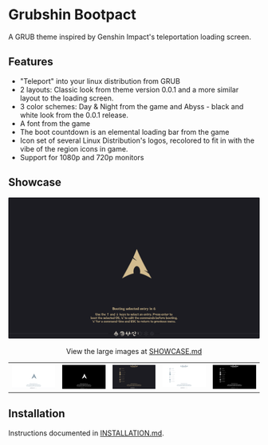 # Grubshin Bootpact

A GRUB theme inspired by Genshin Impact's teleportation loading screen.

## Features

- "Teleport" into your linux distribution from GRUB
- 2 layouts: Classic look from theme version 0.0.1 and a more similar layout to the loading screen.
- 3 color schemes: Day & Night from the game and Abyss - black and white look from the 0.0.1 release.
- A font from the game
- The boot countdown is an elemental loading bar from the game
- Icon set of several Linux Distribution's logos, recolored to fit in with the vibe of the region icons in game.
- Support for 1080p and 720p monitors

## Showcase

<img src="screenshots/teleport-night-720.png"
  title="Teleport (Night)" alt="Teleport layout in the Night colorscheme." />
  
<p align="center">View the large images at <a href="SHOWCASE.md#screenshots">SHOWCASE.md</a></p>

<table>
<tr>
  <th>
    <img src="screenshots/teleport-day-720.png"
      title="Teleport (Day)" alt="Teleport layout in the Day colorscheme." />
  </th><th>
    <img src="screenshots/teleport-abyss-720.png"
      title="Teleport (Abyss)" alt="Teleport layout in the Abyss colorscheme." />
  </th><th>
    <img src="screenshots/classic-night-720.png"
      title="Classic (Night)" alt="Classic layout in the Night colorscheme." />
  </th><th>
    <img src="screenshots/classic-day-720.png"
      title="Classic (Day)" alt="Classic layout in the Day colorscheme." />
  </th><th>
    <img src="screenshots/classic-abyss-720.png"
      title="Classic (Abyss)" alt="Classic layout in the Abyss colorscheme." />
  </th>
</tr>
</table>


## Installation

Instructions documented in [INSTALLATION.md](INSTALLATION.md).
